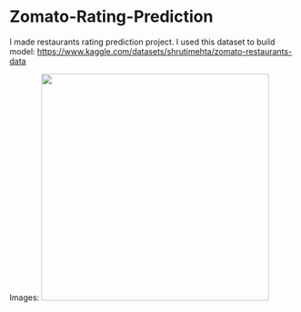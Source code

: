 # Zomato-Rating-Prediction

I made restaurants rating prediction project. 
I used this dataset to build model: https://www.kaggle.com/datasets/shrutimehta/zomato-restaurants-data

Images:
<img width="400px" src="https://www.kaggle.com/datasets/shrutimehta/zomato-restaurants-data">
